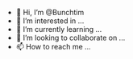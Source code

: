 - 👋 Hi, I’m @Bunchtim
- 👀 I’m interested in ...
- 🌱 I’m currently learning ...
- 💞️ I’m looking to collaborate on ...
- 📫 How to reach me ...

<!---
Bunchtim/Bunchtim is a ✨ special ✨ repository because its `README.md` (this file) appears on your GitHub profile.
You can click the Preview link to take a look at your changes.
--->
